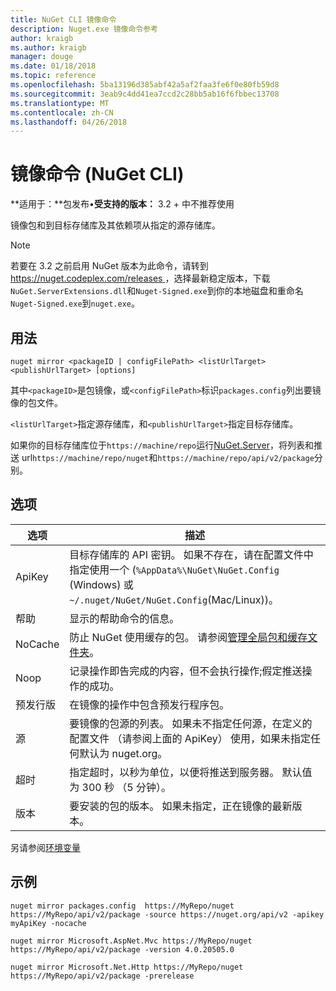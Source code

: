 ```yaml
---
title: NuGet CLI 镜像命令
description: Nuget.exe 镜像命令参考
author: kraigb
ms.author: kraigb
manager: douge
ms.date: 01/18/2018
ms.topic: reference
ms.openlocfilehash: 5ba13196d385abf42a5af2faa3fe6f0e80fb59d8
ms.sourcegitcommit: 3eab9c4dd41ea7ccd2c28bb5ab16f6fbbec13708
ms.translationtype: MT
ms.contentlocale: zh-CN
ms.lasthandoff: 04/26/2018
---
```

# <a name="mirror-command-nuget-cli"></a>镜像命令 (NuGet CLI)

**适用于：**包发布&bullet;**受支持的版本：** 3.2 + 中不推荐使用

镜像包和到目标存储库及其依赖项从指定的源存储库。

> [!NOTE]
> 若要在 3.2 之前启用 NuGet 版本为此命令，请转到[ https://nuget.codeplex.com/releases ](https://nuget.codeplex.com/releases)，选择最新稳定版本，下载`NuGet.ServerExtensions.dll`和`Nuget-Signed.exe`到你的本地磁盘和重命名`Nuget-Signed.exe`到`nuget.exe`。

## <a name="usage"></a>用法

```cli
nuget mirror <packageID | configFilePath> <listUrlTarget> <publishUrlTarget> [options]
```

其中`<packageID>`是包镜像，或`<configFilePath>`标识`packages.config`列出要镜像的包文件。

`<listUrlTarget>`指定源存储库，和`<publishUrlTarget>`指定目标存储库。

如果你的目标存储库位于`https://machine/repo`运行[NuGet.Server](../hosting-packages/nuget-server.md)，将列表和推送 url`https://machine/repo/nuget`和`https://machine/repo/api/v2/package`分别。

## <a name="options"></a>选项

| 选项 | 描述 |
| --- | --- |
| ApiKey | 目标存储库的 API 密钥。 如果不存在，请在配置文件中指定使用一个 (`%AppData%\NuGet\NuGet.Config` (Windows) 或`~/.nuget/NuGet/NuGet.Config`(Mac/Linux))。 |
| 帮助 | 显示的帮助命令的信息。 |
| NoCache | 防止 NuGet 使用缓存的包。 请参阅[管理全局包和缓存文件夹](../consume-packages/managing-the-global-packages-and-cache-folders.md)。 |
| Noop | 记录操作即告完成的内容，但不会执行操作;假定推送操作的成功。 |
| 预发行版 | 在镜像的操作中包含预发行程序包。 |
| 源 | 要镜像的包源的列表。 如果未不指定任何源，在定义的配置文件 （请参阅上面的 ApiKey） 使用，如果未指定任何默认为 nuget.org。 |
| 超时 | 指定超时，以秒为单位，以便将推送到服务器。 默认值为 300 秒 （5 分钟）。 |
| 版本 | 要安装的包的版本。 如果未指定，正在镜像的最新版本。 |

另请参阅[环境变量](cli-ref-environment-variables.md)

## <a name="examples"></a>示例

```cli
nuget mirror packages.config  https://MyRepo/nuget https://MyRepo/api/v2/package -source https://nuget.org/api/v2 -apikey myApiKey -nocache

nuget mirror Microsoft.AspNet.Mvc https://MyRepo/nuget https://MyRepo/api/v2/package -version 4.0.20505.0

nuget mirror Microsoft.Net.Http https://MyRepo/nuget https://MyRepo/api/v2/package -prerelease
```
